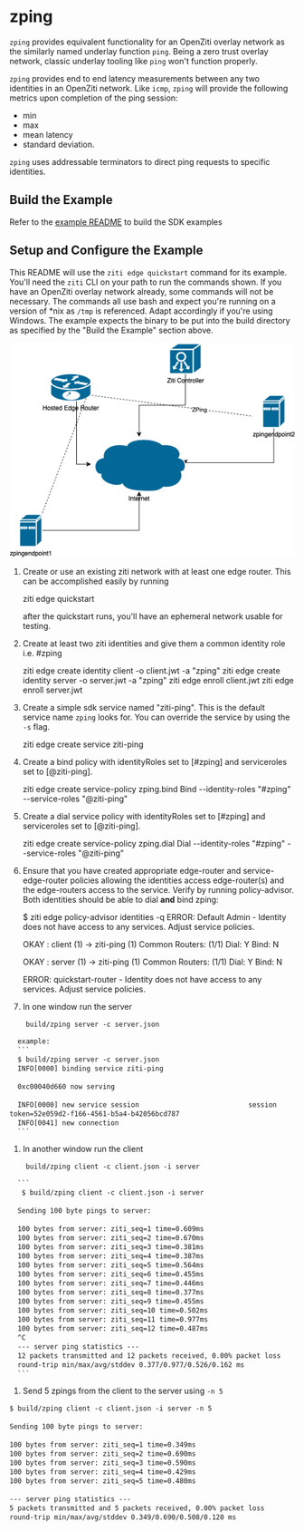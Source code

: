 # zping  

`zping` provides equivalent functionality for an OpenZiti overlay network as the similarly named underlay function 
`ping`. Being a zero trust overlay network, classic underlay tooling like `ping` won't function properly.

`zping` provides end to end latency measurements between any two identities in an OpenZiti network. Like `icmp`, `zping`
will provide the following metrics upon completion of the ping session:

* min
* max
* mean latency
* standard deviation.

`zping` uses addressable terminators to direct ping requests to specific identities.

## Build the Example
Refer to the [example README](../README.md) to build the SDK examples

## Setup and Configure the Example

This README will use the `ziti edge quickstart` command for its example. You'll need the `ziti` CLI on your path to run
the commands shown. If you have an OpenZiti overlay network already, some commands will not be necessary. The 
commands all use bash and expect you're running on a version of *nix as `/tmp` is referenced. Adapt accordingly if 
you're using Windows. The example expects the binary to be put into the build directory as specified by the "Build 
the Example" section above.

![Diagram](network.png)

1. Create or use an existing ziti network with at least one edge router. This can be accomplished easily by running

      ziti edge quickstart

   after the quickstart runs, you'll have an ephemeral network usable for testing.

1. Create at least two ziti identities and give them a common identity role i.e. #zping 

      ziti edge create identity client -o client.jwt -a "zping"
      ziti edge create identity server -o server.jwt -a "zping"
      ziti edge enroll client.jwt
      ziti edge enroll server.jwt

1. Create a simple sdk service named "ziti-ping". This is the default service name `zping` looks for. You can 
   override the service by using the `-s` flag.

      ziti edge create service ziti-ping

1. Create a bind policy with identityRoles set to [#zping] and serviceroles set to [@ziti-ping].

      ziti edge create service-policy zping.bind Bind --identity-roles "#zping" --service-roles "@ziti-ping"

1. Create a dial service policy with identityRoles set to [#zping] and serviceroles set to [@ziti-ping].
   
      ziti edge create service-policy zping.dial Dial --identity-roles "#zping" --service-roles "@ziti-ping"

1. Ensure that you have created appropriate edge-router and service-edge-router policies allowing the identities access
   edge-router(s) and the edge-routers access to the service. Verify by running policy-advisor. Both identities 
   should be able to dial **and** bind zping:

      $ ziti edge policy-advisor identities -q
      ERROR: Default Admin
        - Identity does not have access to any services. Adjust service policies.
   
      OKAY : client (1) -> ziti-ping (1) Common Routers: (1/1) Dial: Y Bind: N
      
      OKAY : server (1) -> ziti-ping (1) Common Routers: (1/1) Dial: Y Bind: N
      
      ERROR: quickstart-router
        - Identity does not have access to any services. Adjust service policies.

1. In one window run the server
```
    build/zping server -c server.json
```
      example:
      ```
      $ build/zping server -c server.json
      INFO[0000] binding service ziti-ping
  
      0xc00040d660 now serving
  
      INFO[0000] new service session                           session token=52e059d2-f166-4561-b5a4-b42056bcd787
      INFO[0041] new connection
      ```

1. In another window run the client
```
    build/zping client -c client.json -i server
```
      
      ```
       $ build/zping client -c client.json -i server
  
      Sending 100 byte pings to server:
      
      100 bytes from server: ziti_seq=1 time=0.609ms
      100 bytes from server: ziti_seq=2 time=0.670ms
      100 bytes from server: ziti_seq=3 time=0.381ms
      100 bytes from server: ziti_seq=4 time=0.387ms
      100 bytes from server: ziti_seq=5 time=0.564ms
      100 bytes from server: ziti_seq=6 time=0.455ms
      100 bytes from server: ziti_seq=7 time=0.446ms
      100 bytes from server: ziti_seq=8 time=0.377ms
      100 bytes from server: ziti_seq=9 time=0.455ms
      100 bytes from server: ziti_seq=10 time=0.502ms
      100 bytes from server: ziti_seq=11 time=0.977ms
      100 bytes from server: ziti_seq=12 time=0.487ms
      ^C
      --- server ping statistics ---
      12 packets transmitted and 12 packets received, 0.00% packet loss
      round-trip min/max/avg/stddev 0.377/0.977/0.526/0.162 ms
      ```

1. Send 5 zpings from the client to the server using `-n 5`
```
$ build/zping client -c client.json -i server -n 5

Sending 100 byte pings to server:

100 bytes from server: ziti_seq=1 time=0.349ms
100 bytes from server: ziti_seq=2 time=0.690ms
100 bytes from server: ziti_seq=3 time=0.590ms
100 bytes from server: ziti_seq=4 time=0.429ms
100 bytes from server: ziti_seq=5 time=0.480ms

--- server ping statistics ---
5 packets transmitted and 5 packets received, 0.00% packet loss
round-trip min/max/avg/stddev 0.349/0.690/0.508/0.120 ms
```
